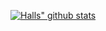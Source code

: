 [![Halls" github stats](https://github-readme-stats.vercel.app/api?username=Halls2)](https://github.com/anuraghazra/github-readme-stats)
